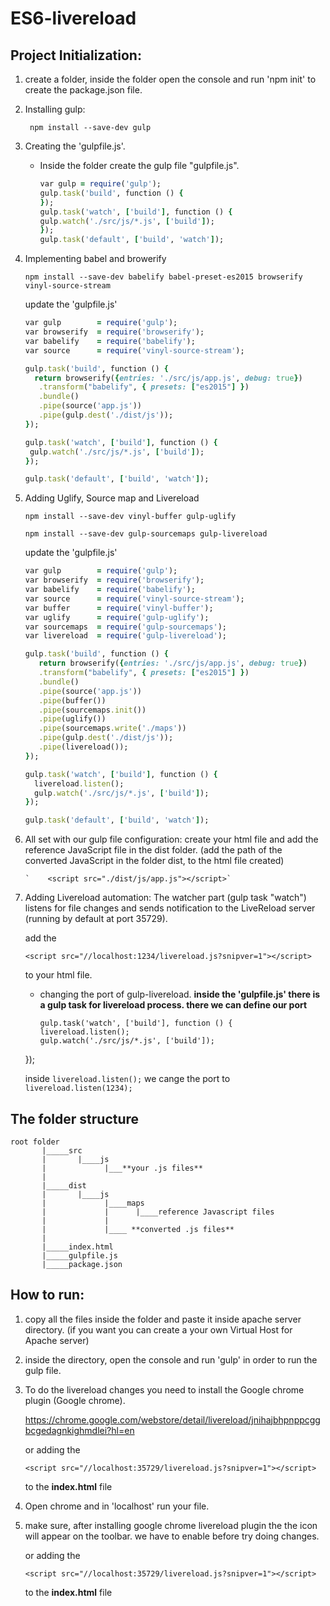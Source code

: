 # ES6-livereload

## Project Initialization:

1. create a folder, inside the folder open the console and run 'npm init' to create the package.json file.

2. Installing gulp:

     ` npm install --save-dev gulp`
     
3. Creating the 'gulpfile.js'.

   - Inside the folder create the gulp file "gulpfile.js".
   
     ```Ruby
     var gulp = require('gulp');
     gulp.task('build', function () {
     });
     gulp.task('watch', ['build'], function () {
     gulp.watch('./src/js/*.js', ['build']);
     });
     gulp.task('default', ['build', 'watch']);
     ```
     
4. Implementing babel and browerify

     `npm install --save-dev babelify babel-preset-es2015 browserify vinyl-source-stream`
     
     update the 'gulpfile.js'
     
     ```Ruby
     var gulp        = require('gulp');
     var browserify  = require('browserify');
     var babelify    = require('babelify');
     var source      = require('vinyl-source-stream');
 
     gulp.task('build', function () {
       return browserify({entries: './src/js/app.js', debug: true})
        .transform("babelify", { presets: ["es2015"] })
        .bundle()
        .pipe(source('app.js'))
        .pipe(gulp.dest('./dist/js'));
     });
 
     gulp.task('watch', ['build'], function () {
      gulp.watch('./src/js/*.js', ['build']);
     });
 
     gulp.task('default', ['build', 'watch']);
     ```
  
5. Adding Uglify, Source map and Livereload

     `npm install --save-dev vinyl-buffer gulp-uglify`
     
     `npm install --save-dev gulp-sourcemaps gulp-livereload`


     update the 'gulpfile.js'
     
     ```Ruby
     var gulp        = require('gulp');
     var browserify  = require('browserify');
     var babelify    = require('babelify');
     var source      = require('vinyl-source-stream');
     var buffer      = require('vinyl-buffer');
     var uglify      = require('gulp-uglify');
     var sourcemaps  = require('gulp-sourcemaps');
     var livereload  = require('gulp-livereload');
 
     gulp.task('build', function () {
        return browserify({entries: './src/js/app.js', debug: true})
        .transform("babelify", { presets: ["es2015"] })
        .bundle()
        .pipe(source('app.js'))
        .pipe(buffer())
        .pipe(sourcemaps.init())
        .pipe(uglify())
        .pipe(sourcemaps.write('./maps'))
        .pipe(gulp.dest('./dist/js'));
        .pipe(livereload());
     });
 
     gulp.task('watch', ['build'], function () {
       livereload.listen();
       gulp.watch('./src/js/*.js', ['build']);
     });
 
     gulp.task('default', ['build', 'watch']);
     ```
     
6. All set with our gulp file configuration:
   create your html file and add the reference JavaScript file in the dist folder.
     (add the path of the converted JavaScript in the folder dist, to the html file created)
     
       `    <script src="./dist/js/app.js"></script>`
       
7. Adding Livereload automation: The watcher part (gulp task "watch") listens for file changes and sends notification to the    LiveReload server (running by default at port 35729).   

   add the
   
    `<script src="//localhost:1234/livereload.js?snipver=1"></script>`
    
    to your html file.
    
    
    - changing the port of gulp-livereload.
         **inside the 'gulpfile.js' there is a gulp task for livereload process. there we can define our port**
         
         ````
         gulp.task('watch', ['build'], function () {
       livereload.listen();
       gulp.watch('./src/js/*.js', ['build']);
     });
     
      
     inside `livereload.listen();` we cange the port to `livereload.listen(1234);`
     
     
## The folder structure

```````````````
root folder
       |_____src
       |       |____js
       |             |___**your .js files**
       |
       |_____dist
       |       |____js
       |             |____maps
       |             |      |____reference Javascript files
       |             |
       |             |____ **converted .js files**
       |
       |_____index.html
       |_____gulpfile.js
       |_____package.json
```````````````

## How to run:

1. copy all the files inside the folder and paste it inside apache server directory.
   (if you want you can create a your own Virtual Host for Apache server)

2. inside the directory, open the console and run 'gulp' in order to run the gulp file.

3. To do the livereload changes you need to install the Google chrome plugin (Google chrome).

   https://chrome.google.com/webstore/detail/livereload/jnihajbhpnppcggbcgedagnkighmdlei?hl=en
   
   or adding the
   
   ```<script src="//localhost:35729/livereload.js?snipver=1"></script>```
   
   to the **index.html** file

4. Open chrome and in 'localhost' run your file.

5. make sure, after installing google chrome livereload plugin the the icon will appear on the toolbar. 
   we have to enable before try doing changes.
   
   or adding the
   
   ```<script src="//localhost:35729/livereload.js?snipver=1"></script>```
   
   to the **index.html** file
